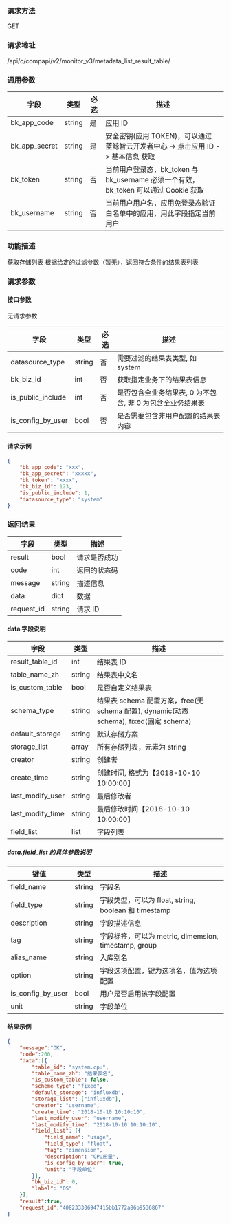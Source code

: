 
### 请求方法

GET


### 请求地址

/api/c/compapi/v2/monitor_v3/metadata_list_result_table/


### 通用参数

| 字段 | 类型 | 必选 |  描述 |
|-----------|------------|--------|------------|
| bk_app_code  |  string    | 是 | 应用 ID     |
| bk_app_secret|  string    | 是 | 安全密钥(应用 TOKEN)，可以通过 蓝鲸智云开发者中心 -> 点击应用 ID -> 基本信息 获取 |
| bk_token     |  string    | 否 | 当前用户登录态，bk_token 与 bk_username 必须一个有效，bk_token 可以通过 Cookie 获取 |
| bk_username  |  string    | 否 | 当前用户用户名，应用免登录态验证白名单中的应用，用此字段指定当前用户 |


### 功能描述

获取存储列表
根据给定的过滤参数（暂无），返回符合条件的结果表列表

### 请求参数



#### 接口参数
无请求参数

| 字段           | 类型   | 必选 | 描述        |
| -------------- | ------ | ---- | ----------- |
| datasource_type | string | 否 | 需要过滤的结果表类型, 如 system |
| bk_biz_id | int | 否 | 获取指定业务下的结果表信息 |
| is_public_include | int | 否 | 是否包含全业务结果表, 0 为不包含, 非 0 为包含全业务结果表 |
| is_config_by_user | bool | 否 | 是否需要包含非用户配置的结果表内容 |

#### 请求示例

```json
{
    "bk_app_code": "xxx",
  	"bk_app_secret": "xxxxx",
  	"bk_token": "xxxx",
	"bk_biz_id": 123,
	"is_public_include": 1,
	"datasource_type": "system"
}
```

### 返回结果

| 字段       | 类型   | 描述         |
| ---------- | ------ | ------------ |
| result     | bool   | 请求是否成功 |
| code       | int    | 返回的状态码 |
| message    | string | 描述信息     |
| data       | dict   | 数据         |
| request_id | string | 请求 ID       |

#### data 字段说明

| 字段                | 类型   | 描述     |
| ------------------- | ------ | -------- |
| result_table_id | int | 结果表 ID |
| table_name_zh | string | 结果表中文名 |
| is_custom_table | bool | 是否自定义结果表 |
| schema_type | string | 结果表 schema 配置方案，free(无 schema 配置), dynamic(动态 schema), fixed(固定 schema) |
| default_storage | string | 默认存储方案 |
| storage_list | array | 所有存储列表，元素为 string |
| creator | string | 创建者 |
| create_time | string | 创建时间, 格式为【2018-10-10 10:00:00】|
| last_modify_user | string | 最后修改者 |
| last_modify_time | string | 最后修改时间【2018-10-10 10:00:00】|
| field_list | list | 字段列表 |

##### data.field_list 的具体参数说明

| 键值              | 类型   | 描述                                                |
| ----------------- | ------ | --------------------------------------------------- |
| field_name        | string | 字段名                                              |
| field_type        | string | 字段类型，可以为 float, string, boolean 和 timestamp   |
| description       | string | 字段描述信息                                        |
| tag               | string | 字段标签，可以为 metric, dimemsion, timestamp, group |
| alias_name        | string | 入库别名                                            |
| option            | string | 字段选项配置，键为选项名，值为选项配置              |
| is_config_by_user | bool   | 用户是否启用该字段配置                              |
| unit              | string | 字段单位                                            |

#### 结果示例

```json
{
    "message":"OK",
    "code":200,
    "data":[{
    	"table_id": "system.cpu",
    	"table_name_zh": "结果表名",
    	"is_custom_table": false,
    	"scheme_type": "fixed",
    	"default_storage": "influxdb",
    	"storage_list": ["influxdb"],
    	"creator": "username",
    	"create_time": "2018-10-10 10:10:10",
    	"last_modify_user": "username",
    	"last_modify_time": "2018-10-10 10:10:10",
    	"field_list": [{
    		"field_name": "usage",
    		"field_type": "float",
    		"tag": "dimension",
    		"description": "CPU用量",
    		"is_config_by_user": true,
    		"unit": "字段单位"
    	}],
    	"bk_biz_id": 0,
    	"label": "OS"
    }],
    "result":true,
    "request_id":"408233306947415bb1772a86b9536867"
}
```